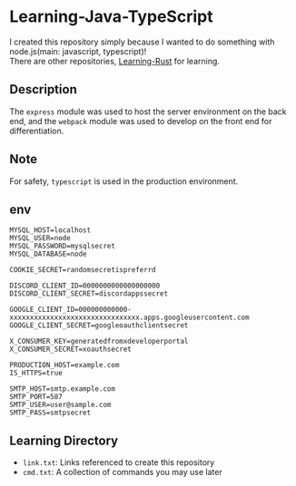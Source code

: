 # Learning-Java-TypeScript

I created this repository simply because I wanted to do something with node.js(main: javascript, typescript)!  
There are other repositories, [Learning-Rust](https://github.com/bella2391/Learning-Rust) for learning.  

## Description

The `express` module was used to host the server environment on the back end, and the `webpack` module was used to develop on the front end for differentiation.

## Note

For safety, `typescript` is used in the production environment.

## env

```env
MYSQL_HOST=localhost
MYSQL_USER=node
MYSQL_PASSWORD=mysqlsecret
MYSQL_DATABASE=node

COOKIE_SECRET=randomsecretispreferrd

DISCORD_CLIENT_ID=0000000000000000000
DISCORD_CLIENT_SECRET=discordappssecret

GOOGLE_CLIENT_ID=000000000000-xxxxxxxxxxxxxxxxxxxxxxxxxxxxxxxx.apps.googleusercontent.com
GOOGLE_CLIENT_SECRET=googleoauthclientsecret

X_CONSUMER_KEY=generatedfromxdeveloperportal
X_CONSUMER_SECRET=xoauthsecret

PRODUCTION_HOST=example.com
IS_HTTPS=true

SMTP_HOST=smtp.example.com
SMTP_PORT=587
SMTP_USER=user@sample.com
SMTP_PASS=smtpsecret
```

## Learning Directory

- `link.txt`:
 Links referenced to create this repository
- `cmd.txt`:
 A collection of commands you may use later
